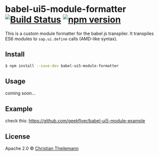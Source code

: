 # babel-ui5-module-formatter [![Build Status](https://travis-ci.org/geekflyer/babel-ui5-module-formatter.svg?branch=master)](https://travis-ci.org/geekflyer/babel-ui5-module-formatter) [![npm version](https://badge.fury.io/js/babel-ui5-module-formatter.svg)](http://badge.fury.io/js/babel-ui5-module-formatter)

This is a custom module formatter for the babel js transpiler. It transpiles ES6 modules to `sap.ui.define` calls (AMD-like syntax).

## Install

```sh
$ npm install --save-dev babel-ui5-module-formatter
```

## Usage

coming soon...

## Example

check this: https://github.com/geekflyer/babel-ui5-module-example

## License

Apache 2.0 © [Christian Theilemann](https://github.com/geekflyer)